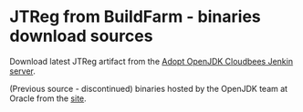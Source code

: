 # JTReg from BuildFarm - binaries download sources

Download latest JTReg artifact from the [Adopt OpenJDK Cloudbees Jenkin server](https://adopt-openjdk.ci.cloudbees.com/job/jtreg/lastSuccessfulBuild/artifact/).

(Previous source - discontinued) binaries hosted by the OpenJDK team at Oracle from the [ site](http://download.java.net/openjdk/jtreg/).